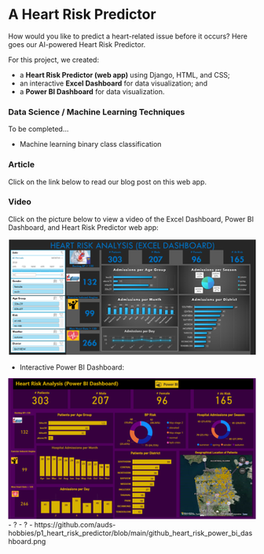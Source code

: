 # A Heart Risk Predictor
How would you like to predict a heart-related issue before it occurs? Here goes our AI-powered Heart Risk Predictor. 

For this project, we created:
- a <b>Heart Risk Predictor (web app)</b> using Django, HTML, and CSS;
- an interactive <b>Excel Dashboard</b> for data visualization; and
- a <b>Power BI Dashboard</b> for data visualization.

### Data Science / Machine Learning Techniques
To be completed...
- Machine learning binary class classification

### Article 
Click on the link below to read our blog post on this web app.

### Video 
Click on the picture below to view a video of the Excel Dashboard, Power BI Dashboard, and Heart Risk Predictor web app:

[![Watch the video](https://github.com/auds-hobbies/p1_heart_risk_predictor/blob/main/github_heart_risk_excel_dashboard_v2.png)](https://youtu.be/pFVV-cahsBc) 


- Interactive Power BI Dashboard:
<img src="https://github.com/auds-hobbies/p1_heart_risk_predictor/blob/main/github_heart_risk_power_bi_dashboard.png " width="728"/> 
- ?
- ?
- 
https://github.com/auds-hobbies/p1_heart_risk_predictor/blob/main/github_heart_risk_power_bi_dashboard.png 



